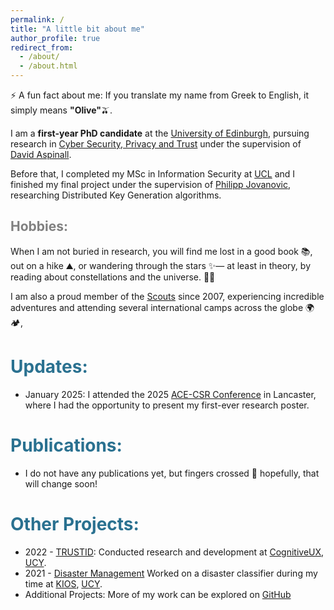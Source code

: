 ```yaml
---
permalink: /
title: "A little bit about me"
author_profile: true
redirect_from: 
  - /about/
  - /about.html
---
```


⚡ A fun fact about me: If you translate my name from Greek to English, it simply means **"Olive"**🫒.

I am a **first-year PhD candidate** at the [University of Edinburgh](https://www.ed.ac.uk/), pursuing research in [Cyber Security, Privacy and Trust](https://cyber.ed.ac.uk/) under the supervision of [David Aspinall](https://homepages.inf.ed.ac.uk/da/). 

Before that, I completed my MSc in Information Security at [UCL](https://www.ucl.ac.uk/) and I finished my final project under the supervision of [Philipp Jovanovic](https://profiles.ucl.ac.uk/75518-philipp-jovanovic), researching Distributed Key Generation algorithms.


<span style="color:gray">Hobbies:</span>
-------
When I am not buried in research, you will find me lost in a good book 📚, out on a hike ⛰️, or wandering through the stars ✨— at least in theory, by reading about constellations and the universe. 🌌🔭 

I am also a proud member of the [Scouts](https://www.scouts.org.uk/) since 2007, experiencing incredible adventures and attending several international camps across the globe 🌍🏕️,

<span style="color:#2A7190">Updates:</span>
==
 - January 2025: I attended the 2025 [ACE-CSR Conference](https://ace-csr-conference.co.uk/) in Lancaster, where I had the opportunity to present my first-ever research poster.

<span style="color:#2A7190">Publications:</span>
==
- I do not have any publications yet, but fingers crossed 🤞 hopefully, that will change soon!

<span style="color:#2A7190">Other Projects:</span>
==
- 2022 - [TRUSTID](https://trustid-project.eu/): Conducted research and development at [CognitiveUX](https://cognitiveux.com/), [UCY](https://www.ucy.ac.cy/?lang=en).
- 2021 - [Disaster Management](https://zenodo.org/records/5938343) Worked on a disaster classifier during my time at [KIOS](https://www.kios.ucy.ac.cy/), [UCY](https://www.ucy.ac.cy/?lang=en).
- Additional Projects: More of my work can be explored on [GitHub](https://github.com/Elia-Nikolaou)
